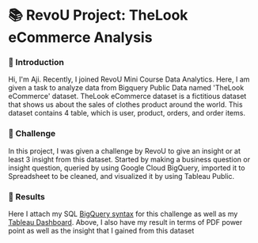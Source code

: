 # :books: RevoU Project: TheLook eCommerce Analysis

### :notebook_with_decorative_cover: Introduction
Hi, I'm Aji. Recently, I joined RevoU Mini Course Data Analytics. Here, I am given a task to analyze data from Bigquery Public Data named 'TheLook eCommerce' dataset. 
TheLook eCommerce dataset is a fictitious dataset that shows us about the sales of clothes product around the world. This dataset contains 4 table, which is user,
product, orders, and order items. 

### :notebook_with_decorative_cover: Challenge
In this project, I was given a challenge by RevoU to give an insight or at least 3 insight from this dataset. Started by making a business question or insight question, queried by using Google Cloud BigQuery, imported it to Spreadsheet to be cleaned, and visualized it by using Tableau Public.

### :notebook_with_decorative_cover: Results
Here I attach my SQL [BigQuery syntax](https://console.cloud.google.com/bigquery?sq=1073902271305:a9feab1e40b84252aebea8a552a52161) for this challenge as well as my [Tableau Dashboard](https://public.tableau.com/app/profile/ajimas.galung.candra/viz/RevoUProject-ClotheseCommerceAnalysis/Dashboard1). Above, I also have my result in terms of PDF power point as well as the insight that I gained from this dataset
